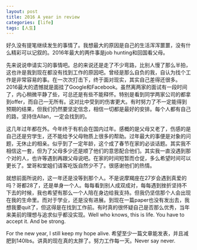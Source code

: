 ```yaml
---
layout: post
title: 2016 A year in review
categories: [life]
tags: [人生]
---
```



好久没有提笔继续发生的事情了。我想最大的原因是自己的生活浑浑噩噩，没有什么精彩可以记叙的。2016年最大的两件事是job hunting和回国看父母。

先来说说申请实习的事情吧。总的来说还是走了不少弯路，比别人慢了那么半拍，这也许是我到现在都没有找到工作的原因吧。曾经是那么自负的我，自认为找个工作是非常容易的事。在一次次打击下，终于面对现实，其实自己差得还很多。2016最大的遗憾就是面挂了Google和Facebook。虽然离两家的面试有一段时间了，内心稍微平静了些，可总还是有些不能释怀。特别是看到同学两家公司的都拿到offer，而自己一无所有。这对比中受到的伤害更大。有时努力了不一定能得到预期的结果，但我们仍然要坚定信念，相信一切都是最好的安排。每个人都有自己的路，坚持住Allan，一定会找到的。

这几年过年都在外。今年终于有机会在国内过年。感概的是父母又老了，伤感的是自己还是穷学生，还不能给予父母物质上很多的帮助。过年最大的事便是对象的问题，无休止的相亲。似乎到了一定年龄，这个成了春节在家的必谈话题。其实我不相信这一套，但为了父母多少还是顺了他们的意思配合他们。其实我一直没遇到那个对的人，也许等遇到再跟父母说吧。在家的时间短暂而仓促，多么希望时间可以更长了。堂哥和堂姐们请客吃饭自然少不了。很感谢他们的热情。

就想前面所说的，这一年还是没等到那个人。不是说摩羯座在27岁会遇到真爱的吗？哥都28了，还是单身一个人。每每看到别人成双成对，每每遇到挫折坚持不下去的时候，我也希望有那么一个人陪在身边给我支持。但我仍坚信那个人会出现在我的生命里。而对于学业，还是没有进展。到现在一篇paper也没有发出去，我想我要quit了，但这得是在找到工作前。有时真的很怀疑自己是否那么优秀，当年来美前的理想与追求似乎都没实现。Well who knows, this is life. You have to accept it. And be strong.

For the new year, I still keep my hope alive. 希望至少一篇文章能发表，并且减肥到140lbs。讲真的现在真的太胖了。努力工作每一天。Never say never.